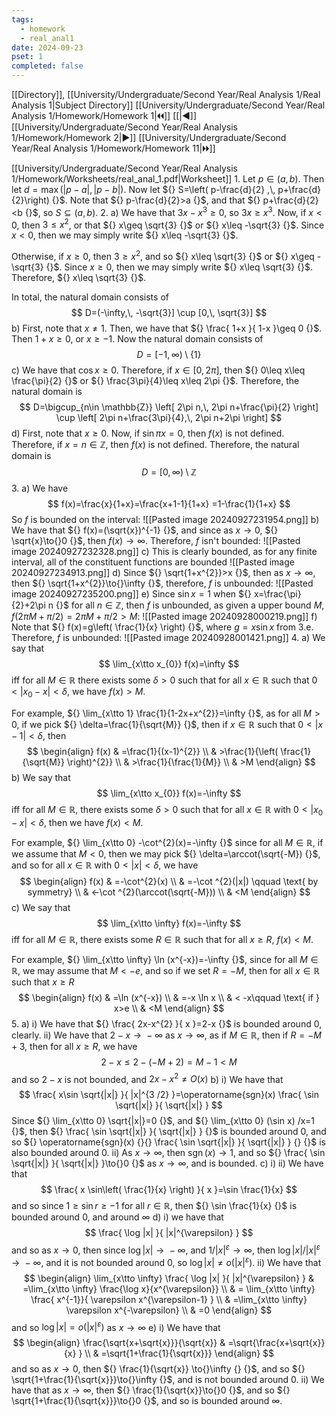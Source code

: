```yaml
---
tags:
  - homework
  - real_anal1
date: 2024-09-23
pset: 1
completed: false
---
```

[[Directory]], [[University/Undergraduate/Second Year/Real Analysis 1/Real Analysis 1|Subject Directory]]
[[University/Undergraduate/Second Year/Real Analysis 1/Homework/Homework 1|🞀🞀]] [[|◀]] [[University/Undergraduate/Second Year/Real Analysis 1/Homework/Homework 2|▶]] [[University/Undergraduate/Second Year/Real Analysis 1/Homework/Homework 11|🞂🞂]]

[[University/Undergraduate/Second Year/Real Analysis 1/Homework/Worksheets/real_anal_1.pdf|Worksheet]]
1. 
Let ${} p \in (a,\, b) {}$. Then let ${} d=\max(|p-a|,\, |p-b|) {}$. Now let ${} S=\left( p-\frac{d}{2} ,\, p+\frac{d}{2}\right) {}$. Note that ${} p-\frac{d}{2}>a {}$, and that ${} p+\frac{d}{2} <b {}$, so ${} S \subseteq (a,\, b) {}$.
2. 
a)
We have that ${} 3x-x^{3} \geq 0 {}$, so ${} 3x\geq x^{3} {}$. Now, if ${} x<0 {}$, then ${} 3\leq x^{2} {}$, or that ${} x\geq \sqrt{3} {}$ or ${} x\leq -\sqrt{3} {}$. Since ${} x<0 {}$, then we may simply write ${} x\leq  -\sqrt{3} {}$. 

Otherwise, if ${} x\geq 0 {}$, then ${} 3\geq x^{2} {}$, and so ${} x\leq \sqrt{3} {}$ or ${} x\geq -\sqrt{3} {}$. Since ${} x\geq 0 {}$, then we may simply write ${} x\leq \sqrt{3} {}$. Therefore, ${} x\leq \sqrt{3} {}$.

In total, the natural domain consists of 
$$
D=(-\infty,\, -\sqrt{3}] \cup [0,\, \sqrt{3}]
$$
b)
First, note that ${} x\neq 1 {}$. Then, we have that ${} \frac{ 1+x }{ 1-x }\geq 0 {}$. Then ${} 1+x\geq 0 {}$, or ${} x\geq -1 {}$. Now the natural domain consists of
$$
D=[-1,\, \infty ) \setminus \{ 1 \}
$$
c)
We have that ${} \cos x\geq 0 {}$. Therefore, if ${} x \in [0,\, 2\pi] {}$, then ${} 0\leq x\leq \frac{\pi}{2} {}$ or ${} \frac{3\pi}{4}\leq x\leq 2\pi {}$. Therefore, the natural domain is
$$
D=\bigcup_{n\in \mathbb{Z}} \left[ 2\pi n,\, 2\pi n+\frac{\pi}{2} \right] \cup \left[ 2\pi n+\frac{3\pi}{4},\, 2\pi n+2\pi \right]
$$
d)
First, note that ${} x\geq 0 {}$. Now, if ${} \sin \pi x=0 {}$, then ${} f(x) {}$ is not defined. Therefore, if ${} x=n \in \mathbb{Z} {}$, then ${} f(x) {}$ is not defined. Therefore, the natural domain is
$$
D=[0,\, \infty) \setminus \mathbb{Z}
$$
3. 
a)
We have 
$$
f(x)=\frac{x}{1+x}=\frac{x+1-1}{1+x} =1-\frac{1}{1+x}
$$
So $f {}$ is bounded on the interval:
![[Pasted image 20240927231954.png]]
b)
We have that ${} f(x)=(\sqrt{x})^{-1} {}$, and since as ${} x\to{}0 {}$, ${} \sqrt{x}\to{}0 {}$, then ${} f(x)\to{}\infty {}$. Therefore, $f {}$ isn't bounded:
![[Pasted image 20240927232328.png]]
c)
This is clearly bounded, as for any finite interval, all of the constituent functions are bounded
![[Pasted image 20240927234913.png]]
d)
Since ${} \sqrt{1+x^{2}}>x {}$, then as ${} x\to{}\infty {}$, then ${} \sqrt{1+x^{2}}\to{}\infty {}$, therefore, $f {}$ is unbounded:
![[Pasted image 20240927235200.png]]
e)
Since ${} \sin x=1 {}$ when ${} x=\frac{\pi}{2}+2\pi n {}$ for all ${} n \in \mathbb{Z} {}$, then $f {}$ is unbounded, as given a upper bound $M {}$, ${} f(2\pi M+\pi /2)=2\pi M+ \pi /2 >M {}$:
![[Pasted image 20240928000219.png]]
f)
Note that ${} f(x)=g\left( \frac{1}{x} \right) {}$, where ${} g=x\sin x {}$ from ${} 3. {}$e. Therefore, $f {}$ is unbounded:
![[Pasted image 20240928001421.png]]
4. 
a)
We say that
$$
\lim_{x\tto x_{0}} f(x)=\infty
$$
iff for all ${} M \in \mathbb{R} {}$ there exists some ${} \delta>0 {}$ such that for all ${} x \in \mathbb{R} {}$ such that ${} 0<|x_{0}-x|< \delta {}$, we have ${} f(x)>M {}$.

For example, ${} \lim_{x\tto 1} \frac{1}{1-2x+x^{2}}=\infty {}$, as for all ${} M>0 {}$, if we pick ${} \delta=\frac{1}{\sqrt{M}} {}$, then if ${} x \in \mathbb{R} {}$ such that ${} 0<|x-1|< \delta {}$, then 
$$
\begin{align}
 f(x) & =\frac{1}{(x-1)^{2}}   \\
  & >\frac{1}{\left( \frac{1}{\sqrt{M}} \right)^{2}} \\
 & >\frac{1}{\frac{1}{M}} \\
 & >M
 \end{align}
$$
b)
We say that
$$
\lim_{x\tto x_{0}} f(x)=-\infty
$$
iff for all ${} M \in \mathbb{R} {}$, there exists some ${} \delta>0 {}$ such that for all ${} x \in \mathbb{R} {}$ with ${} 0 < |x_{0}-x|< \delta {}$, then we have ${} f(x) <M {}$. 

For example, ${} \lim_{x\tto 0} -\cot^{2}(x)=-\infty {}$ since for all ${} M \in \mathbb{R} {}$, if we assume that ${} M<0 {}$, then we may pick ${} \delta=\arccot(\sqrt{-M}) {}$, and so for all ${} x \in \mathbb{R} {}$ with ${} 0<|x|< \delta {}$, we have
$$
\begin{align}
f(x) & =-\cot^{2}(x) \\
 & =-\cot ^{2}(|x|) \qquad \text{ by symmetry} \\
 & <-\cot ^{2}(\arccot(\sqrt{-M})) \\
 & <M
\end{align}
$$
c)
We say that
$$
\lim_{x\tto \infty} f(x)=-\infty
$$
iff for all ${} M \in \mathbb{R} {}$, there exists some ${} R \in \mathbb{R} {}$ such that for all ${} x\geq R {}$, ${} f(x)<M {}$.

For example, ${} \lim_{x\tto \infty} \ln (x^{-x})=-\infty {}$, since for all ${} M \in \mathbb{R} {}$, we may assume that ${} M<-e {}$, and so if we set ${} R=-M {}$, then for all ${} x \in \mathbb{R} {}$ such that ${} x\geq R {}$
$$
\begin{align}
f(x) & =\ln (x^{-x}) \\
	 & =-x \ln x \\
	  & < -x\qquad \text{ if } x>e \\
 & <M
\end{align}
$$
5. 
a) i)
We have that ${} \frac{ 2x-x^{2} }{ x }=2-x {}$ is bounded around $0 {}$, clearly.
ii)
We have that ${} 2-x\to{}-\infty {}$ as ${} x\to{} \infty {}$, as if ${} M \in \mathbb{R} {}$, then if ${} R = -M+3 {}$, then for all ${} x\geq R {}$, we have
$$
2-x \leq 2-(-M+2)=M-1 <M
$$
and so ${} 2-x {}$ is not bounded, and ${} 2x-x^{2} \neq O(x)  {}$
b) i)
We have that 
$$
\frac{ x\sin \sqrt{|x|} }{ |x|^{3 /2} }=\operatorname{sgn}(x) \frac{ \sin \sqrt{|x|} }{ \sqrt{|x|} }
$$
Since ${} \lim_{x\tto 0} \sqrt{|x|}=0 {}$, and ${} \lim_{x\tto 0}  (\sin x) /x=1 {}$, then ${} \frac{ \sin \sqrt{|x|} }{ \sqrt{|x|} } {}$ is bounded around $0$, and so ${} \operatorname{sgn}(x) {}{} \frac{ \sin \sqrt{|x|} }{ \sqrt{|x|} } {}  {}$ is also bounded around $0 {}$. 
ii)
As ${} x\to{}\infty {}$, then ${} \operatorname{sgn}(x) \to{}1 {}$, and so ${} \frac{ \sin \sqrt{|x|} }{ \sqrt{|x|} }\to{}0 {}$ as ${} x\to{}\infty {}$, and is bounded.
c) i) ii)
We have that
$$
\frac{ x \sin\left(  \frac{1}{x} \right) }{ x }=\sin \frac{1}{x}
$$
and so since ${} 1\geq \sin r\geq -1 {}$ for all ${} r \in \mathbb{R} {}$, then ${} \sin \frac{1}{x} {}$ is bounded around $0$, and around ${} \infty {}$
d) i)
we have that
$$
\frac{ \log |x| }{ |x|^{\varepsilon} }
$$
and so as ${} x\to{}0 {}$, then since ${} \log |x|\to{}-\infty {}$, and ${} 1 / |x|^{\varepsilon}\to{}\infty {}$, then ${} \log |x| / |x|^{\varepsilon} \to{}-\infty {}$, and it is not bounded around $0$, so ${} \log |x| \neq o(|x|^{\varepsilon}) {}$. 
ii)
We have that
$$
\begin{align}
 \lim_{x\tto \infty} \frac{ \log |x| }{ |x|^{\varepsilon} } & =\lim_{x\tto \infty} \frac{\log x}{x^{\varepsilon}}    \\
  & = \lim_{x\tto \infty} \frac{ x^{-1}}{ \varepsilon x^{\varepsilon-1} } \\
  & =\lim_{x\tto \infty} \varepsilon x^{-\varepsilon} \\
  & =0
 \end{align}
$$
and so ${} \log |x|=o(|x|^{\varepsilon}) {}$ as ${} x \to{}\infty {}$
e) i)
We have that
$$
\begin{align}
 \frac{\sqrt{x+\sqrt{x}}}{\sqrt{x}}  & =\sqrt{\frac{x+\sqrt{x}}{x} }  \\
  & =\sqrt{1+\frac{1}{\sqrt{x}}}
 \end{align}
$$
and so as ${} x\to{}0 {}$, then ${} \frac{1}{\sqrt{x}} \to{}\infty {} {}$, and so ${} \sqrt{1+\frac{1}{\sqrt{x}}}\to{}\infty {}$, and is not bounded around $0$.
ii)
We have that as ${} x \to{}\infty {}$, then ${} \frac{1}{\sqrt{x}}\to{}0 {}$, and so ${} \sqrt{1+\frac{1}{\sqrt{x}}}\to{}0 {}$, and so is bounded around $\infty {}$.
